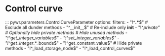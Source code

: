 # Control curve

::: pywr.parameters.ControlCurveParameter
    options:
      filters:
        - "!^__.*__$"      # Exclude all dunder methods
        - "^__init__$"     # Re-include only __init__
        - "!^_private"    # Optionally hide private methods
        # Hide unused methods
        - "!^get_integer_variables$"
        - "!^set_integer_variables$"
        - "!^get_integer_.*_bounds$"
        - "!^get_constant_value$"
        # Hide private methods
        - "!^_load_storage_node$"
        - "!^_load_control_curves$"